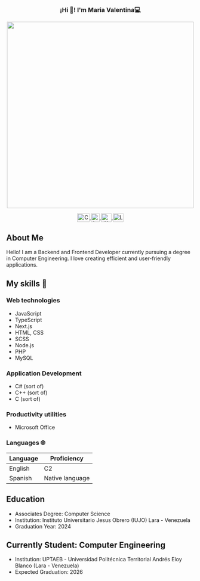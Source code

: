 <p align="center">
   <h3 align="center">¡Hi 👋! I'm Maria Valentina💻</h3>
</p>
<p align="center">
   <img align="center" width="500" src="https://github.com/user-attachments/assets/3e06f557-3ba5-4862-bc70-40142d7bd53a" />
</p>

<p align="center">
  <span style="width: 16px;"> </span>
   <a href="mailto:mariapinedabarroeta@gmail.com" target="blank">
    <img align="center" src="https://upload.wikimedia.org/wikipedia/commons/thumb/7/7e/Gmail_icon_%282020%29.svg/512px-Gmail_icon_%282020%29.svg.png" alt="Correo Maria Valentina" height="23px" width="33px" />
  </a>
  <span style="width: 16px;"> </span>
  <a href="https://www.instagram.com/m.valentina2001" target="blank">
    <img align="center" src="https://upload.wikimedia.org/wikipedia/commons/e/e7/Instagram_logo_2016.svg" alt="Instagram Maria Valentina" height="23px" width="23px" />
  </a>
  <span style="width: 16px;"> </span>
  <a href="https://x.com/MVPB_20" target="blank">
    <img align="center" src="https://upload.wikimedia.org/wikipedia/commons/thumb/6/6f/Logo_of_Twitter.svg/2491px-Logo_of_Twitter.svg.png" alt="X Maria Valentina" height="23px" width="28px" />
  </a>
  <span style="width: 16px;"> </span>
  <a href="https://www.linkedin.com/in/mar%C3%ADa-valentina-pineda-barroeta/" target="blank">
    <img align="center" src="https://upload.wikimedia.org/wikipedia/commons/thumb/8/81/LinkedIn_icon.svg/72px-LinkedIn_icon.svg.png?20210220164014" alt="Linkedin Maria Valentina" height="23px" width="28px" />
  </a>
   <span style="width: 16px;"> </span>
</p>

## About Me
Hello! I am a Backend and Frontend Developer currently pursuing a degree in Computer Engineering. I love creating efficient and user-friendly applications.

## My skills 📜

### Web technologies

- JavaScript
- TypeScript
- Next.js
- HTML, CSS
- SCSS
- Node.js
- PHP
- MySQL

### Application Development

- C# (sort of)
- C++ (sort of)
- C (sort of)

### Productivity utilities

- Microsoft Office 

### Languages 🌐

| Language        | Proficiency       |
| -------------   | ----------------- |
| English         | C2                |
| Spanish         | Native language   |


## Education
- Associates Degree: Computer Science
- Institution: Instituto Universitario Jesus Obrero (IUJO) Lara - Venezuela
- Graduation Year: 2024


## Currently Student: Computer Engineering
- Institution: UPTAEB - Universidad Politécnica Territorial Andrés Eloy Blanco (Lara - Venezuela)
- Expected Graduation: 2026

<!--
**MariaPineda20/MariaPineda20** is a ✨ _special_ ✨ repository because its `README.md` (this file) appears on your GitHub profile.

Here are some ideas to get you started:

- 🔭 I’m currently working on ...
- 🌱 I’m currently learning ...
- 👯 I’m looking to collaborate on ...
- 🤔 I’m looking for help with ...
- 💬 Ask me about ...
- 📫 How to reach me: ...
- 😄 Pronouns: ...
- ⚡ Fun fact: ...
-->
